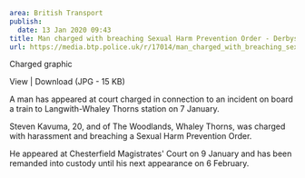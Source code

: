```yaml
area: British Transport
publish:
  date: 13 Jan 2020 09:43
title: Man charged with breaching Sexual Harm Prevention Order - Derbyshire
url: https://media.btp.police.uk/r/17014/man_charged_with_breaching_sexual_harm_prevention
```

Charged graphic

View | Download (JPG - 15 KB)

A man has appeared at court charged in connection to an incident on board a train to Langwith-Whaley Thorns station on 7 January.

Steven Kavuma, 20, and of The Woodlands, Whaley Thorns, was charged with harassment and breaching a Sexual Harm Prevention Order.

He appeared at Chesterfield Magistrates' Court on 9 January and has been remanded into custody until his next appearance on 6 February.
